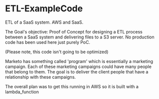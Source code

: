 # ETL-ExampleCode
ETL of a SaaS system.  AWS and SaaS.

The Goal's objective: Proof of Concept for designing a ETL process between a SaaS system and delivering files to a S3 server.  No production code has been used here just purely PoC.

(Please note, this code isn't going to be optimized)

Marketo has something called 'program' which is essentially a marketing campaign.  Each of these marketing campaigns could have many people that belong to them.  The goal is to deliver the client people that have a relationship with these campaigns.

The overall plan was to get this running in AWS so it is built with a lambda_function






